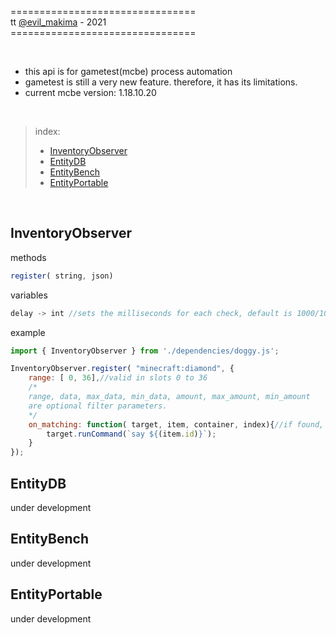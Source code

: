 
 ================================<br>
    tt [@evil_makima](https://twitter.com/evil_makima) - 2021<br>
 ================================<br>

<br>

- this api is for gametest(mcbe) process automation
- gametest is still a very new feature. therefore, it has its limitations.
- current mcbe version: 1.18.10.20

<br>

> index:
>- [InventoryObserver](#inventoryobserver) <br>
>- [EntityDB](#entitydb) <br>
>- [EntityBench](#entitybench) <br>
>- [EntityPortable](#entityportable) <br>

<br>

## InventoryObserver
methods

```js
register( string, json)
```

variables

```js
delay -> int //sets the milliseconds for each check, default is 1000/10
```

example
```js
import { InventoryObserver } from './dependencies/doggy.js';

InventoryObserver.register( "minecraft:diamond", {
    range: [ 0, 36],//valid in slots 0 to 36
    /*
    range, data, max_data, min_data, amount, max_amount, min_amount
    are optional filter parameters.
    */
 	on_matching: function( target, item, container, index){//if found, it will execute a command on the player.
 		target.runCommand(`say ${(item.id)}`);
 	}
});
```

## EntityDB 
under development
## EntityBench 
under development
## EntityPortable
under development